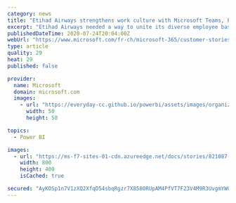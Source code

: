 ```yaml
---
category: news
title: "Etihad Airways strengthens work culture with Microsoft Teams, Power Apps, and Power BI"
excerpt: "Etihad Airways needed a way to unite its diverse employee base. Standardizing on Microsoft Teams, Power Apps, and Power BI, the airline broke down regional and departmental silos. Citizen developers used Power Apps to build apps that reduced manual workloads."
publishedDateTime: 2020-07-24T20:04:00Z
webUrl: "https://www.microsoft.com/fr-ch/microsoft-365/customer-stories/821087-etihad-airways-travel-and-transportation-teams"
type: article
quality: 29
heat: 29
published: false

provider:
  name: Microsoft
  domain: microsoft.com
  images:
    - url: "https://everyday-cc.github.io/powerbi/assets/images/organizations/microsoft.com-50x50.jpg"
      width: 50
      height: 50

topics:
  - Power BI

images:
  - url: "https://ms-f7-sites-01-cdn.azureedge.net/docs/stories/821087-etihad-airways-travel-and-transportation-teams/resources/1c9f0257-f5e0-47e5-9476-b71550956c25/1261748481763118270_1261748481763118270"
    width: 800
    height: 400
    isCached: true

secured: "AyKOSp1n7V1zXQ2XfqD54sbqRgzr7X8580RUpAM4PfVT7F23V4M9R3UvgmYWG9mNWTLR7g6LW2p/ls2UHd30MC/kdX/6F1qpydm+m3FNNE94luZAkB8hAw+Pl8aUaU+tsGjrjfI0Sdu/vseCQWAvD4btplagpyJFxgNn3afvtpL5ehHVWwPGaFerhMuliFLMmW60OjHJQzNsP2eW/VrZwu6eARtHAJBuAzYQC6gCcKJQIZ92ZD1v11MXP0DmuvJA2zRtdcY27PH5dZsd8sIsZHOzgqXvGmYoUO34jXSiefahnCmuIEmD9k+Bk5OYGn/yj0E4pFQ1nauphiDx4JBgmw==;oBEvoUpHA0U6iMn6Gf+kVg=="
---
```


